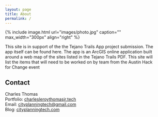 ```yaml
---
layout: page
title: About
permalink: /
---
```


{% include image.html url="images/photo.jpg" caption="" max_width="300px" align="right" %}

This site is in support of the the Tejano Trails App project submission. The app itself can  be found here. The app is an ArcGIS online application built around a web map of the sites listed in the Tejano Trails PDF. This site will list the items that will need to be worked on by team from the Austin Hack for Change event  

## Contact

Charles Thomas <br />
Portfolio: [charlesleroythomasjr.tech] <br />
Email: [cityplanningtech@gmail.com]<br />
Blog: [cityplanningtech.com]<br />


[charlesleroythomasjr.tech]: http://charlesleroythomasjr.tech/
[cityplanningtech@gmail.com]: mailto:cityplanningtech@gmail.com
[cityplanningtech.com]: http://cityplanningtech.com
